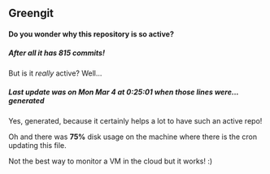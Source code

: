 ## Greengit

#### Do you wonder why this repository is so active?

##### After all it has 815 commits!

But is it *really* active? Well...

##### Last update was on Mon Mar 4 at 0:25:01 when those lines were... generated

Yes, generated, because it certainly helps a lot to have such an active repo!

Oh and there was **75%** disk usage on the machine
where there is the cron updating this file.

Not the best way to monitor a VM in the cloud but it works! :)
